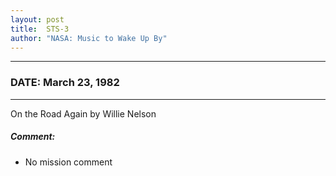 ```yaml
---
layout: post
title:  STS-3
author: "NASA: Music to Wake Up By"
---
```


----
### DATE: March 23, 1982
----
On the Road Again by Willie Nelson

##### Comment:
* No mission comment
